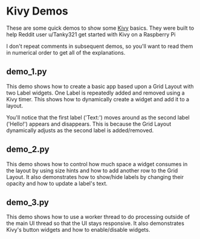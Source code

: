 # Kivy Demos

These are some quick demos to show some [Kivy](http://kivy.org/) basics. They were built to help Reddit user u/Tanky321 get started with Kivy on a Raspberry Pi

I don't repeat comments in subsequent demos, so you'll want to read them in numerical order to get all of the explanations. 

## demo_1.py

This demo shows how to create a basic app based upon a Grid Layout with two Label widgets. One Label is repeatedly added and removed using a Kivy timer. This shows how to dynamically create a widget and add it to a layout.

You'll notice that the first label ('Text:') moves around as the second label ('Hello!') appears and disappears. This is because the Grid Layout dynamically adjusts as the second label is added/removed.

## demo_2.py

This demo shows how to control how much space a widget consumes in the layout by using size hints and how to add another row to the Grid Layout. It also demonstrates how to show/hide labels by changing their opacity and how to update a label's text.
 
## demo_3.py

This demo shows how to use a worker thread to do processing outside of the main UI thread so that the UI stays responsive. It also demonstrates Kivy's button widgets and how to enable/disable widgets. 
